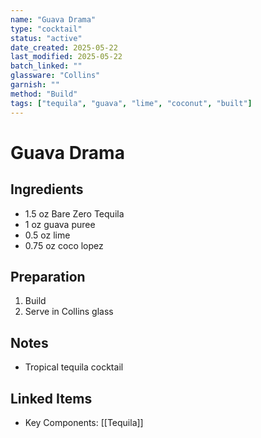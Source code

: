 ```yaml
---
name: "Guava Drama"
type: "cocktail"
status: "active"
date_created: 2025-05-22
last_modified: 2025-05-22
batch_linked: ""
glassware: "Collins"
garnish: ""
method: "Build"
tags: ["tequila", "guava", "lime", "coconut", "built"]
---
```


# Guava Drama

## Ingredients
- 1.5 oz Bare Zero Tequila
- 1 oz guava puree
- 0.5 oz lime
- 0.75 oz coco lopez

## Preparation
1. Build
2. Serve in Collins glass

## Notes
- Tropical tequila cocktail

## Linked Items
- Key Components: [[Tequila]]